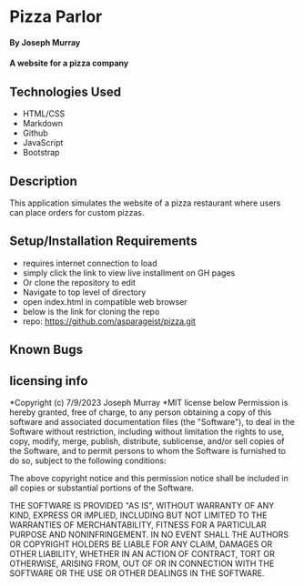 # Pizza Parlor

#### By Joseph Murray

#### A website for a pizza company

## Technologies Used

- HTML/CSS
- Markdown
- Github
- JavaScript
- Bootstrap

## Description

This application simulates the website of a pizza restaurant where users can place orders for custom pizzas.

## Setup/Installation Requirements

- requires internet connection to load
- simply click the link to view live installment on GH pages
- Or clone the repository to edit
- Navigate to top level of directory
- open index.html in compatible web browser
- below is the link for cloning the repo
- repo: https://github.com/asparageist/pizza.git

## Known Bugs

## licensing info

*Copyright (c) 7/9/2023 Joseph Murray
*MIT license below
Permission is hereby granted, free of charge, to any person obtaining a copy
of this software and associated documentation files (the "Software"), to deal
in the Software without restriction, including without limitation the rights
to use, copy, modify, merge, publish, distribute, sublicense, and/or sell
copies of the Software, and to permit persons to whom the Software is
furnished to do so, subject to the following conditions:

The above copyright notice and this permission notice shall be included in all
copies or substantial portions of the Software.

THE SOFTWARE IS PROVIDED "AS IS", WITHOUT WARRANTY OF ANY KIND, EXPRESS OR
IMPLIED, INCLUDING BUT NOT LIMITED TO THE WARRANTIES OF MERCHANTABILITY,
FITNESS FOR A PARTICULAR PURPOSE AND NONINFRINGEMENT. IN NO EVENT SHALL THE
AUTHORS OR COPYRIGHT HOLDERS BE LIABLE FOR ANY CLAIM, DAMAGES OR OTHER
LIABILITY, WHETHER IN AN ACTION OF CONTRACT, TORT OR OTHERWISE, ARISING FROM,
OUT OF OR IN CONNECTION WITH THE SOFTWARE OR THE USE OR OTHER DEALINGS IN THE
SOFTWARE.
